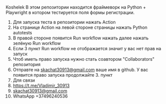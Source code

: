 Koshelek
В этом репозитории находится фраймеворк на Python + Playwright в котором тестируется поля формы
регистрации.
1. Для запуска теста в репозитории нажать Action 
2. На странице Action на левой стороне страницы нажать Python autotests
3. В правой стороне появится Run workflow нажать далее нажать зелёную Run workflow
4. Если 3 пункт Run workflow не отображается значит у вас нет прав на запуск
5. Чтоб иметь право запуска нужно стать соавтором "Collaborators" репозитория
6. Отправте на skachat30913@gmail.com ваше имя в github. У вас появится право запуска продолжайте 3. пункт
7. Для связи
8. https://t.me/Vladimir_30913
9. skachat30913@gmail.com
10. WhatsApp +37496240536   
   
   
